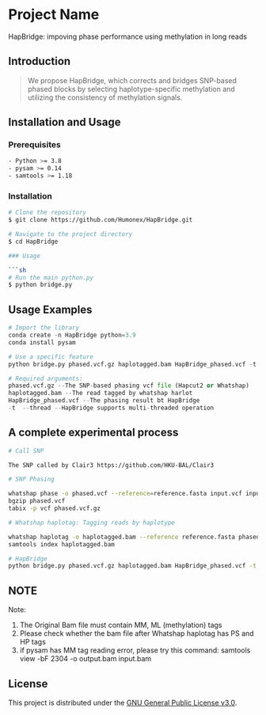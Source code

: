 # Project Name

HapBridge: impoving phase performance using methylation in long reads

## Introduction

> We propose HapBridge, which corrects and bridges SNP-based phased blocks by selecting haplotype-specific methylation and utilizing the consistency of methylation signals.

## Installation and Usage

### Prerequisites

```sh
- Python >= 3.8
- pysam >= 0.14
- samtools >= 1.18
```

### Installation

```sh
# Clone the repository
$ git clone https://github.com/Humonex/HapBridge.git

# Navigate to the project directory
$ cd HapBridge

### Usage

```sh 
# Run the main python.py
$ python bridge.py
```


## Usage Examples


```python
# Import the library
conda create -n HapBridge python=3.9
conda install pysam

# Use a specific feature
python bridge.py phased.vcf.gz haplotagged.bam HapBridge_phased.vcf -t 30

# Required arguments:
phased.vcf.gz --The SNP-based phasing vcf file (Hapcut2 or Whatshap)
haplotagged.bam --The read tagged by whatshap harlot
HapBridge_phased.vcf --The phasing result bt HapBridge
-t  --thread --HapBridge supports multi-threaded operation
```

## A complete experimental process


```sh
# Call SNP

The SNP called by Clair3 https://github.com/HKU-BAL/Clair3

# SNP Phasing

whatshap phase -o phased.vcf --reference=reference.fasta input.vcf input.bam --ignore-read-groups
bgzip phased.vcf
tabix -p vcf phased.vcf.gz

# Whatshap haplotag: Tagging reads by haplotype

whatshap haplotag -o haplotagged.bam --reference reference.fasta phased.vcf.gz alignments.bam
samtools index haplotagged.bam

# HapBridge
python bridge.py phased.vcf.gz haplotagged.bam HapBridge_phased.vcf -t 30

```
## NOTE

Note:
1. The Original Bam file must contain MM, ML (methylation) tags
2. Please check whether the bam file after Whatshap haplotag has PS and HP tags
3. if pysam has MM tag reading error, please try this command: samtools view -bF 2304 -o output.bam input.bam

## License

This project is distributed under the [GNU General Public License v3.0](LICENSE).

